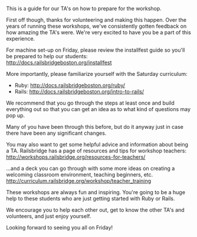 This is a guide for our TA's on how to prepare for the workshop.

First off though, thanks for volunteering and making this happen. Over the years
of running these workshops, we've consistently gotten feedback on how amazing
the TA's were. We're very excited to have you be a part of this experience.

For machine set-up on Friday, please review the installfest guide so you'll be
prepared to help our students: http://docs.railsbridgeboston.org/installfest

More importantly, please familiarize yourself with the Saturday curriculum:
* Ruby: http://docs.railsbridgeboston.org/ruby/
* Rails: http://docs.railsbridgeboston.org/intro-to-rails/

We recommend that you go through the steps at least once and build everything
out so that you can get an idea as to what kind of questions may pop up.

Many of you have been through this before, but do it anyway just in case there
have been any significant changes.

You may also want to get some helpful advice and information about being a TA.
Railsbridge has a page of resources and tips for workshop teachers:
http://workshops.railsbridge.org/resources-for-teachers/

...and a deck you can go through with some more ideas on creating a welcoming
classroom environment, teaching beginners, etc.
http://curriculum.railsbridge.org/workshop/teacher_training

These workshops are always fun and inspiring. You're going to be a huge help to
these students who are just getting started with Ruby or Rails.

We encourage you to help each other out, get to know the other TA's and
volunteers, and just enjoy yourself.

Looking forward to seeing you all on Friday!
